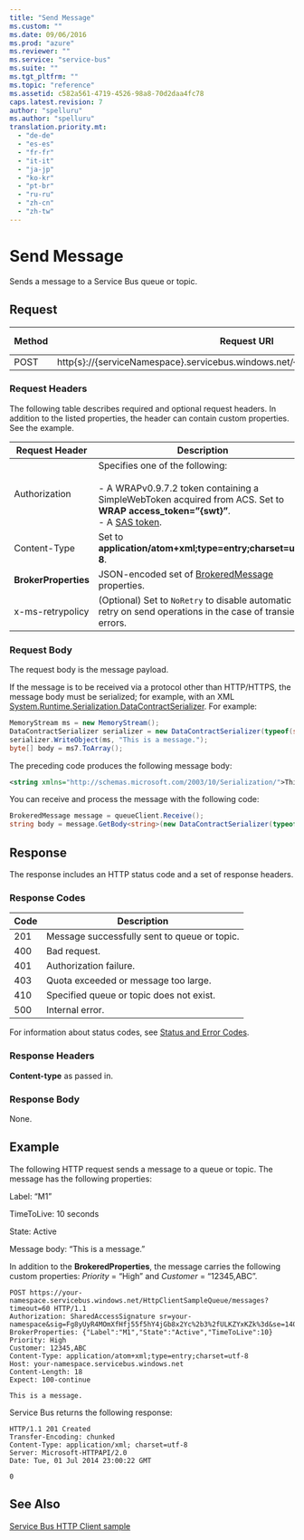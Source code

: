 ```yaml
---
title: "Send Message"
ms.custom: ""
ms.date: 09/06/2016
ms.prod: "azure"
ms.reviewer: ""
ms.service: "service-bus"
ms.suite: ""
ms.tgt_pltfrm: ""
ms.topic: "reference"
ms.assetid: c582a561-4719-4526-98a8-70d2daa4fc78
caps.latest.revision: 7
author: "spelluru"
ms.author: "spelluru"
translation.priority.mt: 
  - "de-de"
  - "es-es"
  - "fr-fr"
  - "it-it"
  - "ja-jp"
  - "ko-kr"
  - "pt-br"
  - "ru-ru"
  - "zh-cn"
  - "zh-tw"
---
```

# Send Message
Sends a message to a Service Bus queue or topic.  
  
## Request  
  
|Method|Request URI|HTTP Version|  
|------------|-----------------|------------------|  
|POST|http{s}://{serviceNamespace}.servicebus.windows.net/{queuePath&#124;topicPath}/messages|HTTP/1.1|  
  
### Request Headers  
 The following table describes required and optional request headers. In addition to the listed properties, the header can contain custom properties. See the example.  
  
|Request Header|Description|  
|--------------------|-----------------|  
|Authorization|Specifies one of the following:<br /><br /> -   A WRAPv0.9.7.2 token containing a SimpleWebToken acquired from ACS. Set to **WRAP access_token=”{swt}”**.<br />-   A [SAS token](https://docs.microsoft.com/azure/service-bus-messaging/service-bus-sas).|  
|Content-Type|Set to **application/atom+xml;type=entry;charset=utf-8**.|  
|**BrokerProperties**|JSON-encoded set of [BrokeredMessage](/dotnet/api/microsoft.servicebus.messaging.brokeredmessage) properties.|  
|x-ms-retrypolicy|(Optional) Set to `NoRetry` to disable automatic retry on send operations in the case of transient errors.|  
  
### Request Body  
 The request body is the message payload.  
  
 If the message is to be received via a protocol other than HTTP/HTTPS, the message body must be serialized; for example, with an XML [System.Runtime.Serialization.DataContractSerializer](https://msdn.microsoft.com/library/system.runtime.serialization.datacontractserializer.aspx). For example:  
  
```csharp
MemoryStream ms = new MemoryStream();  
DataContractSerializer serializer = new DataContractSerializer(typeof(string));  
serializer.WriteObject(ms, "This is a message.");  
byte[] body = ms7.ToArray();  
```  
  
 The preceding code produces the following message body:  
  
```xml  
<string xmlns="http://schemas.microsoft.com/2003/10/Serialization/">This is a message.</string>  
```  
  
 You can receive and process the message with the following code:  
  
```csharp
BrokeredMessage message = queueClient.Receive();  
string body = message.GetBody<string>(new DataContractSerializer(typeof(string)));  
```  
  
## Response  
 The response includes an HTTP status code and a set of response headers.  
  
### Response Codes  
  
|Code|Description|  
|----------|-----------------|  
|201|Message successfully sent to queue or topic.|  
|400|Bad request.|  
|401|Authorization failure.|  
|403|Quota exceeded or message too large.|  
|410|Specified queue or topic does not exist.|  
|500|Internal error.|  
  
 For information about status codes, see [Status and Error Codes](https://msdn.microsoft.com/library/windowsazure/dd179382.aspx).  
  
### Response Headers  
 **Content-type** as passed in.  
  
### Response Body  
 None.  
  
## Example  
 The following HTTP request sends a message to a queue or topic. The message has the following properties:  
  
 Label: “M1”  
  
 TimeToLive: 10 seconds  
  
 State: Active  
  
 Message body: “This is a message.”  
  
 In addition to the **BrokeredProperties**, the message carries the following custom properties: *Priority* = “High” and *Customer* = “12345,ABC”.  
  
```  
POST https://your-namespace.servicebus.windows.net/HttpClientSampleQueue/messages?timeout=60 HTTP/1.1  
Authorization: SharedAccessSignature sr=your-namespace&sig=Fg8yUyR4MOmXfHfj55f5hY4jGb8x2Yc%2b3%2fULKZYxKZk%3d&se=1404256819&skn=RootManageSharedAccessKey  
BrokerProperties: {"Label":"M1","State":"Active","TimeToLive":10}  
Priority: High  
Customer: 12345,ABC  
Content-Type: application/atom+xml;type=entry;charset=utf-8  
Host: your-namespace.servicebus.windows.net  
Content-Length: 18  
Expect: 100-continue  
  
This is a message.  
```  
  
 Service Bus returns the following response:  
  
```  
HTTP/1.1 201 Created  
Transfer-Encoding: chunked  
Content-Type: application/xml; charset=utf-8  
Server: Microsoft-HTTPAPI/2.0  
Date: Tue, 01 Jul 2014 23:00:22 GMT  
  
0  
```  
  
## See Also  
 [Service Bus HTTP Client sample](https://code.msdn.microsoft.com/Service-Bus-HTTP-client-fe7da74a)